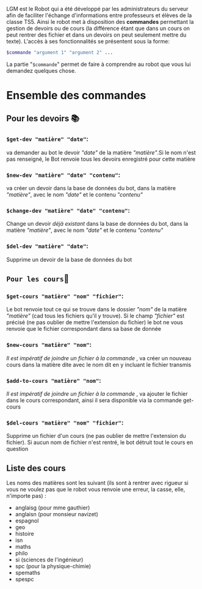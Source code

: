 LGM est le Robot qui a été développé par les administrateurs du serveur afin de faciliter l'échange d'informations entre professeurs et élèves de la classe TS5. Ainsi le robot met à disposition des **commandes** permettant la gestion de devoirs ou de cours (la différence étant que dans un cours on peut rentrer des fichier et dans un devoirs on peut seulement mettre du texte). L'accès à ses fonctionnalités se présentent sous la forme:
```php
$commande "argument 1" "argument 2" ...
```
La partie "`$commande`" permet de faire à comprendre au robot que vous lui demandez quelques chose.
# Ensemble des commandes
## Pour les devoirs :books:
### `$get-dev "matière" "date"`:
va demander au bot le devoir _"date"_ de la matière _"matière"_.Si le nom n'est pas renseigné, le Bot renvoie tous les devoirs enregistré pour cette matière
### `$new-dev "matière" "date" "contenu"`:
va créer un devoir dans la base de données du bot, dans la matière _"matière"_, avec le nom _"date"_ et le contenu _"contenu"_
### `$change-dev "matière" "date" "contenu"`:
Change un devoir _déjà existant_ dans la base de données du bot, dans la matière _"matière"_, avec le nom _"date"_ et le contenu _"contenu"_
### `$del-dev "matière" "date"`:
Supprime un devoir de la base de données du bot
## `Pour les cours`:notebook:
### `$get-cours "matière" "nom" "fichier"`:
Le bot renvoie tout ce qui se trouve dans le dossier _"nom"_ de la matière _"matière"_ (cad tous les fichiers qu'il y trouve). Si le champ _"fichier"_ est précisé (ne pas oublier de mettre l'extension du fichier) le bot ne vous renvoie que le fichier correspondant dans sa base de donnée
### `$new-cours "matière" "nom"`:
_Il est impératif de joindre un fichier à la commande_ , va créer un nouveau cours dans la matière dite avec le nom dit en y incluant le fichier transmis
### `$add-to-cours "matière" "nom"`:
_Il est impératif de joindre un fichier à la commande_ , va ajouter le fichier dans le cours correspondant, ainsi il sera disponible via la commande get-cours
### `$del-cours "matière" "nom" "fichier"`:
Supprime un fichier d'un cours (ne pas oublier de mettre l'extension du fichier). Si aucun nom de fichier n'est rentré, le bot détruit tout le cours en question
## Liste des cours
Les noms des matières sont les suivant (ils sont à rentrer avec rigueur si vous ne voulez pas que le robot vous renvoie une erreur, la casse, elle, n'importe pas) :
- anglaisg (pour mme gauthier)
- anglaisn (pour monsieur navizet)
- espagnol
- geo
- histoire
- isn
- maths
- philo
- si (sciences de l'ingénieur)
- spc (pour la physique-chimie)
- spemaths
- spespc
<!--stackedit_data:
eyJwcm9wZXJ0aWVzIjoidGl0bGU6IEJvdEhlbHBGaWxlXG5hdX
Rob3I6IExUQlM0NlxuY2F0ZWdvcmllczogJ0hlbHBGaWxlLCBI
ZWxwJ1xuZGF0ZTogJzIwMjAtMDQtMDMnXG4iLCJoaXN0b3J5Ij
pbLTc3MDMyNzg1NSw5MzE4ODIxNDZdfQ==
-->
